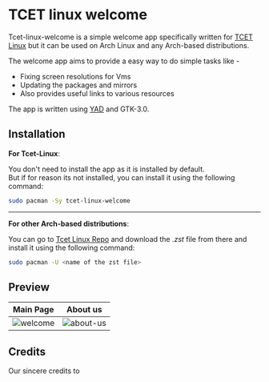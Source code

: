 # TCET linux welcome

Tcet-linux-welcome is a simple welcome app specifically written for [TCET Linux](https://github.com/tcet-opensource/tcet-linux) but it can be used on Arch Linux and any Arch-based distributions.

The welcome app aims to provide a easy way to do simple tasks like - 

- Fixing screen resolutions for Vms 
- Updating the packages and mirrors
- Also provides useful links to various resources

The app is written using [YAD](https://github.com/v1cont/yad) and GTK-3.0.

## Installation

**For Tcet-Linux**:

You don't need to install the app as it is installed by default. <br>
But if for reason its not installed, you can install it using the following command:

```sh
sudo pacman -Sy tcet-linux-welcome
```
---

**For other Arch-based distributions**:

You can go to [Tcet Linux Repo](https://github.com/tcet-opensource/tcet-linux-repo) and download the *.zst* file from there and install it using the following command:

```sh
sudo pacman -U <name of the zst file>
```

## Preview

|Main Page             |  About us        |
|:-------------------------:|:-------------------------:|
| ![welcome](https://github.com/tcet-opensource/tcet-linux-welcome/assets/53911515/11aabf1b-a8f2-46b4-b18e-3ba81a4f60e9) |  ![about-us](https://github.com/tcet-opensource/tcet-linux-welcome/assets/53911515/1ea631dd-b7fa-4b22-99ff-fb10f6f1e7fb)|


## Credits

Our sincere credits to 
